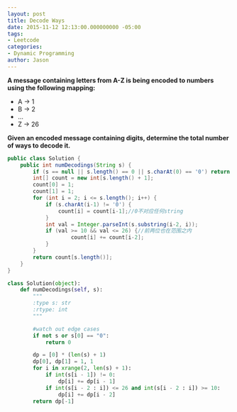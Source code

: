 ```yaml
---
layout: post
title: Decode Ways
date: 2015-11-12 12:13:00.000000000 -05:00
tags:
- Leetcode
categories:
- Dynamic Programming
author: Jason
---
```

**A message containing letters from A-Z is being encoded to numbers using the following mapping:**

* A -> 1
* B -> 2
* ...
* Z -> 26

**Given an encoded message containing digits, determine the total number of ways to decode it.**


``` java
public class Solution {
    public int numDecodings(String s) {
        if (s == null || s.length() == 0 || s.charAt(0) == '0') return 0;
        int[] count = new int[s.length() + 1];
        count[0] = 1;
        count[1] = 1;
        for (int i = 2; i <= s.length(); i++) {
            if (s.charAt(i-1) != '0') {
                count[i] = count[i-1];//0不对应任何string
            }
            int val = Integer.parseInt(s.substring(i-2, i));
            if (val >= 10 && val <= 26) {//前两位也在范围之内
                    count[i] += count[i-2];
            }
        }
        return count[s.length()];
    }
}
```

``` python
class Solution(object):
    def numDecodings(self, s):
        """
        :type s: str
        :rtype: int
        """

        #watch out edge cases
        if not s or s[0] == "0":
            return 0

        dp = [0] * (len(s) + 1)
        dp[0], dp[1] = 1, 1
        for i in xrange(2, len(s) + 1):
            if int(s[i - 1]) != 0:
                dp[i] += dp[i - 1]
            if int(s[i - 2 : i]) <= 26 and int(s[i - 2 : i]) >= 10:
                dp[i] += dp[i - 2]
        return dp[-1]
```
